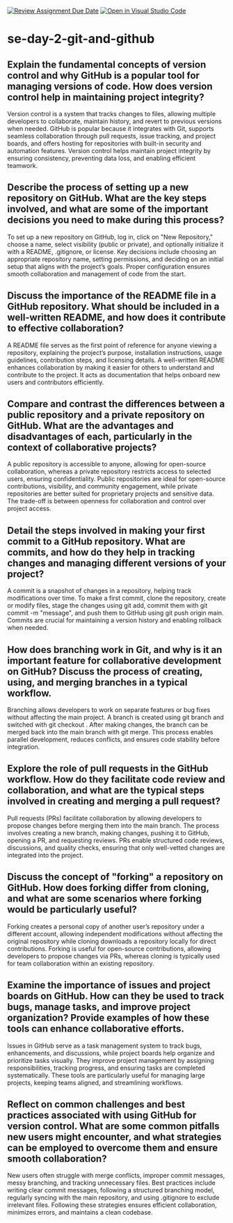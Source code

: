 [![Review Assignment Due Date](https://classroom.github.com/assets/deadline-readme-button-22041afd0340ce965d47ae6ef1cefeee28c7c493a6346c4f15d667ab976d596c.svg)](https://classroom.github.com/a/8wgCKhpZ)
[![Open in Visual Studio Code](https://classroom.github.com/assets/open-in-vscode-2e0aaae1b6195c2367325f4f02e2d04e9abb55f0b24a779b69b11b9e10269abc.svg)](https://classroom.github.com/online_ide?assignment_repo_id=18442530&assignment_repo_type=AssignmentRepo)
# se-day-2-git-and-github
## Explain the fundamental concepts of version control and why GitHub is a popular tool for managing versions of code. How does version control help in maintaining project integrity?
Version control is a system that tracks changes to files, allowing multiple developers to collaborate, maintain history, and revert to previous versions when needed. GitHub is popular because it integrates with Git, supports seamless collaboration through pull requests, issue tracking, and project boards, and offers hosting for repositories with built-in security and automation features. Version control helps maintain project integrity by ensuring consistency, preventing data loss, and enabling efficient teamwork.

## Describe the process of setting up a new repository on GitHub. What are the key steps involved, and what are some of the important decisions you need to make during this process?
To set up a new repository on GitHub, log in, click on "New Repository," choose a name, select visibility (public or private), and optionally initialize it with a README, .gitignore, or license. Key decisions include choosing an appropriate repository name, setting permissions, and deciding on an initial setup that aligns with the project’s goals. Proper configuration ensures smooth collaboration and management of code from the start.

## Discuss the importance of the README file in a GitHub repository. What should be included in a well-written README, and how does it contribute to effective collaboration?
A README file serves as the first point of reference for anyone viewing a repository, explaining the project’s purpose, installation instructions, usage guidelines, contribution steps, and licensing details. A well-written README enhances collaboration by making it easier for others to understand and contribute to the project. It acts as documentation that helps onboard new users and contributors efficiently.

## Compare and contrast the differences between a public repository and a private repository on GitHub. What are the advantages and disadvantages of each, particularly in the context of collaborative projects?
A public repository is accessible to anyone, allowing for open-source collaboration, whereas a private repository restricts access to selected users, ensuring confidentiality. Public repositories are ideal for open-source contributions, visibility, and community engagement, while private repositories are better suited for proprietary projects and sensitive data. The trade-off is between openness for collaboration and control over project access.

## Detail the steps involved in making your first commit to a GitHub repository. What are commits, and how do they help in tracking changes and managing different versions of your project?
A commit is a snapshot of changes in a repository, helping track modifications over time. To make a first commit, clone the repository, create or modify files, stage the changes using git add, commit them with git commit -m "message", and push them to GitHub using git push origin main. Commits are crucial for maintaining a version history and enabling rollback when needed.

## How does branching work in Git, and why is it an important feature for collaborative development on GitHub? Discuss the process of creating, using, and merging branches in a typical workflow.
Branching allows developers to work on separate features or bug fixes without affecting the main project. A branch is created using git branch <branch-name> and switched with git checkout <branch-name>. After making changes, the branch can be merged back into the main branch with git merge. This process enables parallel development, reduces conflicts, and ensures code stability before integration.

## Explore the role of pull requests in the GitHub workflow. How do they facilitate code review and collaboration, and what are the typical steps involved in creating and merging a pull request?
Pull requests (PRs) facilitate collaboration by allowing developers to propose changes before merging them into the main branch. The process involves creating a new branch, making changes, pushing it to GitHub, opening a PR, and requesting reviews. PRs enable structured code reviews, discussions, and quality checks, ensuring that only well-vetted changes are integrated into the project.

## Discuss the concept of "forking" a repository on GitHub. How does forking differ from cloning, and what are some scenarios where forking would be particularly useful?
Forking creates a personal copy of another user’s repository under a different account, allowing independent modifications without affecting the original repository while cloning downloads a repository locally for direct contributions. Forking is useful for open-source contributions, allowing developers to propose changes via PRs, whereas cloning is typically used for team collaboration within an existing repository.

## Examine the importance of issues and project boards on GitHub. How can they be used to track bugs, manage tasks, and improve project organization? Provide examples of how these tools can enhance collaborative efforts.
Issues in GitHub serve as a task management system to track bugs, enhancements, and discussions, while project boards help organize and prioritize tasks visually. They improve project management by assigning responsibilities, tracking progress, and ensuring tasks are completed systematically. These tools are particularly useful for managing large projects, keeping teams aligned, and streamlining workflows.

## Reflect on common challenges and best practices associated with using GitHub for version control. What are some common pitfalls new users might encounter, and what strategies can be employed to overcome them and ensure smooth collaboration?
New users often struggle with merge conflicts, improper commit messages, messy branching, and tracking unnecessary files. Best practices include writing clear commit messages, following a structured branching model, regularly syncing with the main repository, and using .gitignore to exclude irrelevant files. Following these strategies ensures efficient collaboration, minimizes errors, and maintains a clean codebase.
